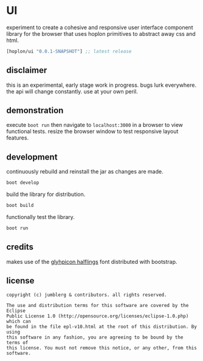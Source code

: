 # UI
experiment to create a cohesive and responsive user interface component library for the browser that uses hoplon primitives to abstract away css and html.

[](dependency)
```clojure
[hoplon/ui "0.0.1-SNAPSHOT"] ;; latest release
```
[](/dependency)

## disclaimer
this is an experimental, early stage work in progress. bugs lurk everywhere. the api will change constantly. use at your own peril.

## demonstration
execute `boot run` then navigate to `localhost:3000` in a browser to view functional tests. resize the browser window to test responsive layout features.

## development
continuously rebuild and reinstall the jar as changes are made.
```bash
boot develop
```

build the library for distribution.
```bash
boot build
```

functionally test the library.
```bash
boot run
```

## credits
makes use of the [glyhpicon halflings](http://glyphicons.com/) font distributed with bootstrap.

## license

```
copyright (c) jumblerg & contributors. all rights reserved.

The use and distribution terms for this software are covered by the Eclipse
Public License 1.0 (http://opensource.org/licenses/eclipse-1.0.php) which can
be found in the file epl-v10.html at the root of this distribution. By using
this software in any fashion, you are agreeing to be bound by the terms of
this license. You must not remove this notice, or any other, from this software.
```
